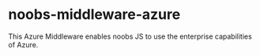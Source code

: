 # noobs-middleware-azure
This Azure Middleware enables noobs JS to use the enterprise capabilities of Azure.

